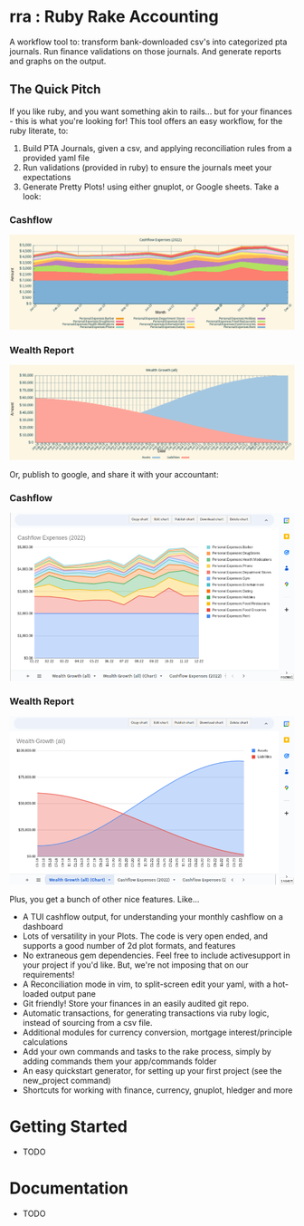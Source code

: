 # rra : Ruby Rake Accounting
A workflow tool to: transform bank-downloaded csv's into categorized pta journals. Run finance validations on those journals. And generate reports and graphs on the output.

## The Quick Pitch
If you like ruby, and you want something akin to rails... but for your finances - this is what you're looking for! This tool offers an easy workflow,
for the ruby literate, to: 

1. Build PTA Journals, given a csv, and applying reconciliation rules from a provided yaml file
2. Run validations (provided in ruby) to ensure the journals meet your expectations
3. Generate Pretty Plots! using either gnuplot, or Google sheets. Take a look:

### Cashflow
![Cashflow](resources/README.MD/2022-cashflow.png)

### Wealth Report
![Wealth Report](resources/README.MD/all-wealth-growth.png)

Or, publish to google, and share it with your accountant:

### Cashflow
![Cashflow Google](resources/README.MD/2022-cashflow-google.png)

### Wealth Report
![Wealth Report Google](resources/README.MD/all-wealth-growth-google.png)

Plus, you get a bunch of other nice features. Like...
* A TUI cashflow output, for understanding your monthly cashflow on a dashboard
* Lots of versatility in your Plots. The code is very open ended, and supports a good number of 2d plot formats, and features
* No extraneous gem dependencies. Feel free to include activesupport in your project if you'd like. But, we're not imposing that on our requirements!
* A Reconciliation mode in vim, to split-screen edit your yaml, with a hot-loaded output pane
* Git friendly! Store your finances in an easily audited git repo.
* Automatic transactions, for generating transactions via ruby logic, instead of sourcing from a csv file.
* Additional modules for currency conversion, mortgage interest/principle calculations
* Add your own commands and tasks to the rake process, simply by adding commands them your app/commands folder
* An easy quickstart generator, for setting up your first project (see the new_project command)
* Shortcuts for working with finance, currency, gnuplot, hledger and more 

# Getting Started

* TODO

# Documentation

* TODO


